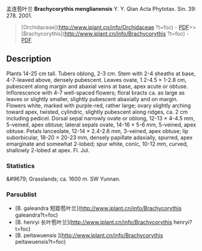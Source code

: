 孟连苞叶兰 **Brachycorythis menglianensis** Y. Y. Qian Acta Phytotax. Sin. 39: 278. 2001.

> [Orchidaceae](http://www.iplant.cn/info/Orchidaceae ?t=foc) - [PDF](http://iplant.cn/foc/pdf/Orchidaceae.pdf)>>[Brachycorythis](http://www.iplant.cn/info/Brachycorythis ?t=foc) - [PDF](http://www.iplant.cn/foc/pdf/Brachycorythis.pdf)

## Description

Plants 14-25 cm tall. Tubers oblong, 2-3 cm. Stem with 2-4 sheaths at base, 4-7-leaved above, densely pubescent. Leaves ovate, 1.2-4.5 × 1-2.8 cm, pubescent along margin and abaxial veins at base, apex acute or obtuse. Inflorescence with 4-7 well-spaced flowers; floral bracts ca. as large as leaves or slightly smaller, slightly pubescent abaxially and on margin. Flowers white, marked with purple-red, rather large; ovary slightly arching toward apex, twisted, cylindric, slightly pubescent along ridges, ca. 2 cm including pedicel. Dorsal sepal narrowly ovate or oblong, 12-13 × 4-4.5 mm, 5-veined, apex obtuse; lateral sepals ovate, 14-16 × 5-6 mm, 5-veined, apex obtuse. Petals lanceolate, 12-14 × 2.4-2.6 mm, 3-veined, apex obtuse; lip suborbicular, 18-20 × 20-23 mm, densely papillate adaxially, spurred, apex emarginate and somewhat 2-lobed; spur white, conic, 10-12 mm, curved, shallowly 2-lobed at apex. Fl. Jul.

### Statistics
&amp;#9679; Grasslands; ca. 1600 m. SW Yunnan.

### Parsublist

* [B.  galeandra  短距苞叶兰](http://www.iplant.cn/info/Brachycorythis galeandra?t=foc)
* [B.  henryi  长叶苞叶兰](http://www.iplant.cn/info/Brachycorythis henryi?t=foc)
* [B.  peitawuensis  ](http://www.iplant.cn/info/Brachycorythis peitawuensis?t=foc)

